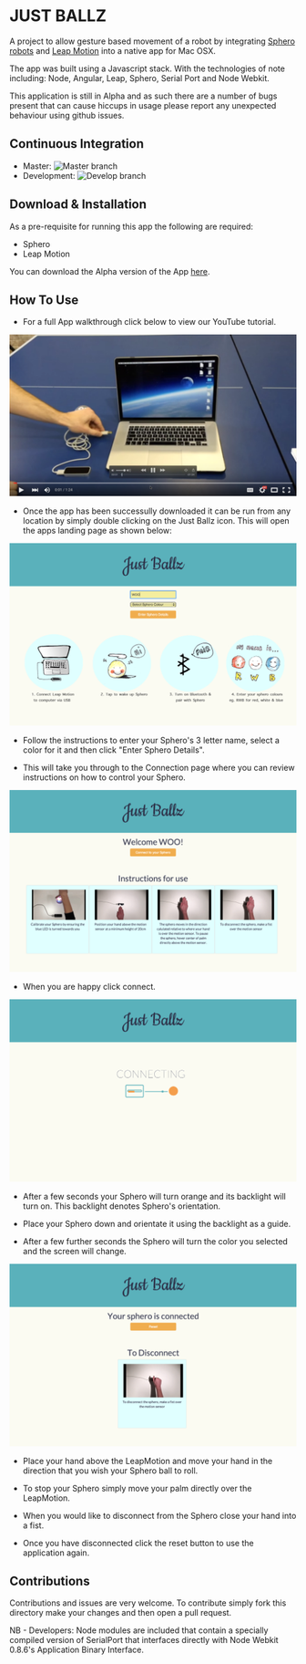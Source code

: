 
JUST BALLZ
============

A project to allow gesture based movement of a robot by integrating [Sphero robots](www.sphero.com) and [Leap Motion](www.leapmotion.com) into a native app for Mac OSX.

The app was built using a Javascript stack. With the technologies of note including: Node, Angular, Leap, Sphero, Serial Port and Node Webkit.

This application is still in Alpha and as such there are a number of bugs present that can cause hiccups in usage please report any unexpected behaviour using github issues.

Continuous Integration
--------------------------
- Master: ![Master branch](https://travis-ci.org/ALRW/just_ballz.svg?branch=master)
- Development: ![Develop branch](https://travis-ci.org/ALRW/just_ballz.svg?branch=develop)

Download & Installation
-----------------------
As a pre-requisite for running this app the following are required:

- Sphero
- Leap Motion

You can download the Alpha version of the App [here](https://www.dropbox.com/s/dli2elziuqux9q3/Just%20Ballz.app.zip?dl=0).

How To Use
----------

- For a full App walkthrough click below to view our YouTube tutorial.

[![YouTube Tutorial](readmeImages/JustBallz-Voiceover.png)](https://www.youtube.com/watch?v=RJ_ppMJ8i_I)

- Once the app has been successully downloaded it can be run from any location by simply double clicking on the Just Ballz icon. This will open the apps landing page as shown below:

![landingPage](readmeImages/landingPage.png)

- Follow the instructions to enter your Sphero's 3 letter name, select a color for it and then click "Enter Sphero Details".

- This will take you through to the Connection page where you can review instructions on how to control your Sphero.

![instructionPage](readmeImages/instructionsPage.png)

- When you are happy click connect.

![connecting page](readmeImages/ConnectingPage.png)

- After a few seconds your Sphero will turn orange and its backlight will turn on. This backlight denotes Sphero's orientation.

- Place your Sphero down and orientate it using the backlight as a guide.

- After a few further seconds the Sphero will turn the color you selected and the screen will change.

![connected page](readmeImages/connectedPage.png)

- Place your hand above the LeapMotion and move your hand in the direction that you wish your Sphero ball to roll.

- To stop your Sphero simply move your palm directly over the LeapMotion.

- When you would like to disconnect from the Sphero close your hand into a fist.

- Once you have disconnected click the reset button to use the application again.

Contributions
-------------
Contributions and issues are very welcome. To contribute simply fork this directory make your changes and then open a pull request.

NB - Developers: Node modules are included that contain a specially compiled version of SerialPort that interfaces directly with Node Webkit 0.8.6's Application Binary Interface.
